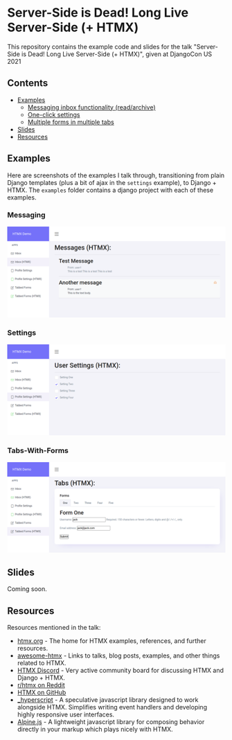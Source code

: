 # Server-Side is Dead! Long Live Server-Side (+ HTMX)

This repository contains the example code and slides for the talk "Server-Side is Dead! Long Live Server-Side (+ HTMX)", given at DjangoCon US 2021

## Contents
- [Examples](#examples)
	- [Messaging inbox functionality (read/archive)](#messaging)
	- [One-click settings](#settings)
	- [Multiple forms in multiple tabs](#tabs-with-forms)
- [Slides](#slides)
- [Resources](#resources)

## Examples

Here are screenshots of the examples I talk through, transitioning from plain Django templates (plus a bit of ajax in the `settings` example), to Django + HTMX. The `examples` folder contains a django project with each of these examples.

### Messaging

![Messages screenshot](https://raw.githubusercontent.com/jacklinke/htmx-talk-2021/master/media/messages_htmx.png)

### Settings

![One-click settings screenshot](https://raw.githubusercontent.com/jacklinke/htmx-talk-2021/master/media/settings_htmx.png)

### Tabs-With-Forms

![Tabbed forms screenshot](https://raw.githubusercontent.com/jacklinke/htmx-talk-2021/master/media/tabs_htmx.png)

## Slides

Coming soon.

## Resources

Resources mentioned in the talk:

- [htmx.org](https://htmx.org) - The home for HTMX examples, references, and further resources.
- [awesome-htmx](https://github.com/rajasegar/awesome-htmx) - Links to talks, blog posts, examples, and other things related to HTMX.
- [HTMX Discord](https://htmx.org/discord) - Very active community board for discussing HTMX and Django + HTMX.
- [r/htmx on Reddit](https://www.reddit.com/r/htmx/)
- [HTMX on GitHub](https://github.com/bigskysoftware/htmx)
- [_hyperscript](https://hyperscript.org/) - A speculative javascript library designed to work alongside HTMX. Simplifies writing event handlers and developing highly responsive user interfaces.
- [Alpine.js](https://alpinejs.dev/) - A lightweight javascript library for composing behavior directly in your markup which plays nicely with HTMX.
